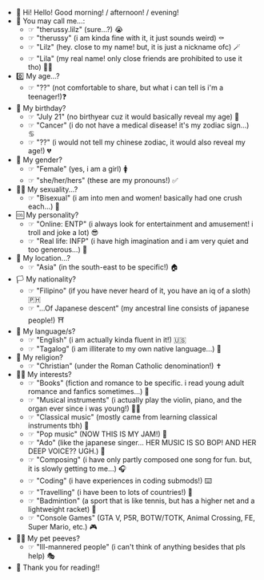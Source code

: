 - 💛 Hi! Hello! Good morning! / afternoon! / evening!
- 📃 You may call me...:
   - ☞ "therussy.lilz" (sure...?) 😭
   - ☞ "therussy" (i am kinda fine with it, it just sounds weird) ⚰️
   - ☞ "Lilz" (hey. close to my name! but, it is just a nickname ofc) 🪄
   - ☞ "Lila" (my real name! only close friends are prohibited to use it tho) 🫸🏼
- 0️⃣ My age...?
   - ☞ "??" (not comfortable to share, but what i can tell is i'm a teenager!)❓
- 📅 My birthday?
   - ☞ "July 21" (no birthyear cuz it would basically reveal my age) 📆
   - ☞ "Cancer" (i do not have a medical disease! it's my zodiac sign...) ♋️
   - ☞ "??" (i would not tell my chinese zodiac, it would also reveal my age!) 💔
- 🚻 My gender?
   - ☞ "Female" (yes, i am a girl) 🚺
   - ☞ "she/her/hers" (these are my pronouns!) ✅
- 🏳️‍🌈 My sexuality...?
   - ☞ "Bisexual" (i am into men and women! basically had one crush each...) 🚻
- 🆒 My personality?
   - ☞ "Online: ENTP" (i always look for entertainment and amusement! i troll and joke a lot) 😎
   - ☞ "Real life: INFP" (i have high imagination and i am very quiet and too generous...) 🫥
- 📍 My location...?
   - ☞ "Asia" (in the south-east to be specific!) 🏠
- 🏳️ My nationality?
   - ☞ "Filipino" (if you have never heard of it, you have an iq of a sloth) 🇵🇭
   - ☞ "...Of Japanese descent" (my ancestral line consists of japanese people!) ⛩
- 💬 My language/s?
   - ☞ "English" (i am actually kinda fluent in it!) 🇺🇸
   - ☞ "Tagalog" (i am illiterate to my own native language...) 👤
- 🛐 My religion?
   - ☞ "Christian" (under the Roman Catholic denomination!) ✝️
- 👍🏼 My interests?
   - ☞ "Books" (fiction and romance to be specific. i read young adult romance and fanfics sometimes...) 📖
   - ☞ "Musical instruments" (i actually play the violin, piano, and the organ ever since i was young!) 🎻🎹
   - ☞ "Classical music" (mostly came from learning classical instruments tbh) 🎼
   - ☞ "Pop music" (NOW THIS IS MY JAM!) 🎤
   - ☞ "Ado" (like the japanese singer... HER MUSIC IS SO BOP! AND HER DEEP VOICE?? UGH.) 🎸
   - ☞ "Composing" (i have only partly composed one song for fun. but, it is slowly getting to me...) 🎧
   - ☞ "Coding" (i have experiences in coding submods!) ⌨️
   - ☞ "Travelling" (i have been to lots of countries!) 🛫
   - ☞ "Badmintion" (a sport that is like tennis, but has a higher net and a lightweight racket) 🏸
   - ☞ "Console Games" (GTA V, P5R, BOTW/TOTK, Animal Crossing, FE, Super Mario, etc.) 🎮
- 👎🏼 My pet peeves?
   - ☞ "Ill-mannered people" (i can't think of anything besides that pls help) 🎭
- 💛 Thank you for reading!!
